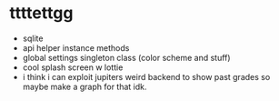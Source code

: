 # ttttettgg

- sqlite
- api helper instance methods
- global settings singleton class (color scheme and stuff)
- cool splash screen w lottie
- i think i can exploit jupiters weird backend to show past grades so maybe make a graph for that idk.
